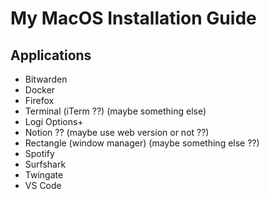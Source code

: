 # My MacOS Installation Guide

## Applications
- Bitwarden
- Docker
- Firefox
- Terminal (iTerm ??) (maybe something else)
- Logi Options+
- Notion ?? (maybe use web version or not ??)
- Rectangle (window manager) (maybe something else ??)
- Spotify
- Surfshark
- Twingate
- VS Code
